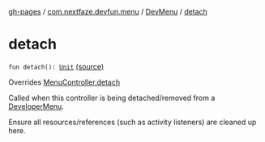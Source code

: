 [gh-pages](../../index.md) / [com.nextfaze.devfun.menu](../index.md) / [DevMenu](index.md) / [detach](./detach.md)

# detach

`fun detach(): `[`Unit`](https://kotlinlang.org/api/latest/jvm/stdlib/kotlin/-unit/index.html) [(source)](https://github.com/NextFaze/dev-fun/tree/master/devfun-menu/src/main/java/com/nextfaze/devfun/menu/DeveloperMenu.kt#L152)

Overrides [MenuController.detach](../-menu-controller/detach.md)

Called when this controller is being detached/removed from a [DeveloperMenu](../-developer-menu/index.md).

Ensure all resources/references (such as activity listeners) are cleaned up here.

